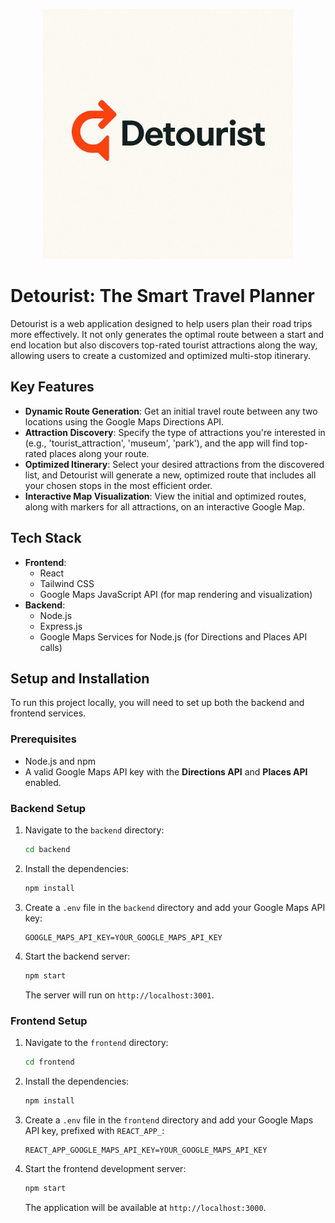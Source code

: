 <p align="center">
  <img src="./assets/logo.png" alt="Detourist Logo" width="400"/>
</p>

# Detourist: The Smart Travel Planner

Detourist is a web application designed to help users plan their road trips more effectively. It not only generates the optimal route between a start and end location but also discovers top-rated tourist attractions along the way, allowing users to create a customized and optimized multi-stop itinerary.

## Key Features

- **Dynamic Route Generation**: Get an initial travel route between any two locations using the Google Maps Directions API.
- **Attraction Discovery**: Specify the type of attractions you're interested in (e.g., 'tourist_attraction', 'museum', 'park'), and the app will find top-rated places along your route.
- **Optimized Itinerary**: Select your desired attractions from the discovered list, and Detourist will generate a new, optimized route that includes all your chosen stops in the most efficient order.
- **Interactive Map Visualization**: View the initial and optimized routes, along with markers for all attractions, on an interactive Google Map.

## Tech Stack

- **Frontend**: 
  - React
  - Tailwind CSS
  - Google Maps JavaScript API (for map rendering and visualization)
- **Backend**:
  - Node.js
  - Express.js
  - Google Maps Services for Node.js (for Directions and Places API calls)

## Setup and Installation

To run this project locally, you will need to set up both the backend and frontend services.

### Prerequisites

- Node.js and npm
- A valid Google Maps API key with the **Directions API** and **Places API** enabled.

### Backend Setup

1.  Navigate to the `backend` directory:
    ```bash
    cd backend
    ```
2.  Install the dependencies:
    ```bash
    npm install
    ```
3.  Create a `.env` file in the `backend` directory and add your Google Maps API key:
    ```
    GOOGLE_MAPS_API_KEY=YOUR_GOOGLE_MAPS_API_KEY
    ```
4.  Start the backend server:
    ```bash
    npm start
    ```
    The server will run on `http://localhost:3001`.

### Frontend Setup

1.  Navigate to the `frontend` directory:
    ```bash
    cd frontend
    ```
2.  Install the dependencies:
    ```bash
    npm install
    ```
3.  Create a `.env` file in the `frontend` directory and add your Google Maps API key, prefixed with `REACT_APP_`:
    ```
    REACT_APP_GOOGLE_MAPS_API_KEY=YOUR_GOOGLE_MAPS_API_KEY
    ```
4.  Start the frontend development server:
    ```bash
    npm start
    ```
    The application will be available at `http://localhost:3000`.
